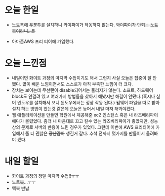오늘 한일
========
- 노트북에 우분투를 설치하니 와이파이가 작동하지 않는다.
  ~~와이파이가 안되는 노트북이라니...!!!~~

- 아마존AWS 프리 티어에 가입했다.

오늘 느낀점
=========
- 내일이면 화이트 과정의 마지막 수업이기도 해서 그런지 사실 오늘은 집중이 잘 안됐다. 많이 배운 느낌이면서도 스스로가 아직 부족한 느낌이 더 크다.
- 장치는 보이는데 무선랜이 disable되어서는 풀리지가 않는다. 소프트, 하드웨어 block도 안걸려 있고 여러가지 방법들을 찾아서 해봤지만 해결이 안됐다.(혹시나 싶어 윈도우를 설치해서 보니 윈도우에서는 정상 작동 된다.) 펌웨어 파일을 따로 받아 설치 하는 방법이 있는것 같은데 오늘은 늦어서 내일 마저 해봐야겠다.
- 웹 애플리케이션을 만들면 학원에서 제공해준 ec2 인스턴스 혹은 내 라즈베리파이에다가 올렸었다. 좀더 내 마음대로 끄고 킬수 있는 라즈베리파이가 좋았지만, 성능상의 문제로 서버의 반응이 느린 경우가 있었다. 그런데 이번에 AWS 프리티어에 가입해서 좀 더 괜찮은 ~~장난감이~~ 생긴거 같다. 추석 전까지 몇가지를 만들어서 올려봐야 겠다.

내일 할일
========
- 화이트 과정의 정말 마지막 수업!!ㅜㅜ
- 노트북...ㅜㅜ
- 맥북 반납
